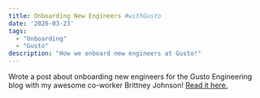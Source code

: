 ```yaml
---
title: Onboarding New Engineers #withGusto
date: '2020-03-23'
tags:
  - "Onboarding"
  - "Gusto"
description: "How we onboard new engineers at Gusto!"
---
```


Wrote a post about onboarding new engineers for the Gusto Engineering blog with my awesome co-worker Brittney Johnson! <a href="https://engineering.gusto.com/onboards-new-engineers-withgusto/" target="_blank">Read it here.<a>
